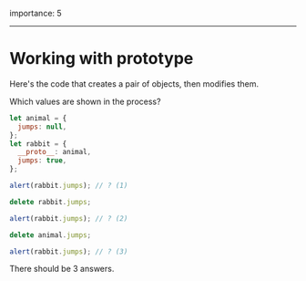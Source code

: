 importance: 5

---

# Working with prototype

Here's the code that creates a pair of objects, then modifies them.

Which values are shown in the process?

```js
let animal = {
  jumps: null,
};
let rabbit = {
  __proto__: animal,
  jumps: true,
};

alert(rabbit.jumps); // ? (1)

delete rabbit.jumps;

alert(rabbit.jumps); // ? (2)

delete animal.jumps;

alert(rabbit.jumps); // ? (3)
```

There should be 3 answers.
